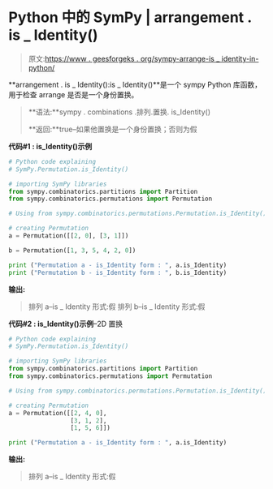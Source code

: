 # Python 中的 SymPy | arrangement . is _ Identity()

> 原文:[https://www . geesforgeks . org/sympy-arrange-is _ identity-in-python/](https://www.geeksforgeeks.org/sympy-permutation-is_identity-in-python/)

 **arrangement . is _ Identity():is _ Identity()**是一个 sympy Python 库函数，用于检查 arrange 是否是一个身份置换。

> **语法:**sympy . combinations .排列.置换. is_Identity()
> 
> **返回:**true–如果他置换是一个身份置换；否则为假

**代码#1 : is_Identity()示例**

```py
# Python code explaining
# SymPy.Permutation.is_Identity()

# importing SymPy libraries
from sympy.combinatorics.partitions import Partition
from sympy.combinatorics.permutations import Permutation

# Using from sympy.combinatorics.permutations.Permutation.is_Identity() method 

# creating Permutation
a = Permutation([[2, 0], [3, 1]])

b = Permutation([1, 3, 5, 4, 2, 0])

print ("Permutation a - is_Identity form : ", a.is_Identity)
print ("Permutation b - is_Identity form : ", b.is_Identity)
```

**输出:**

> 排列 a–is _ Identity 形式:假
> 排列 b–is _ Identity 形式:假

**代码#2 : is_Identity()示例**–2D 置换

```py
# Python code explaining
# SymPy.Permutation.is_Identity()

# importing SymPy libraries
from sympy.combinatorics.partitions import Partition
from sympy.combinatorics.permutations import Permutation

# Using from sympy.combinatorics.permutations.Permutation.is_Identity() method 

# creating Permutation
a = Permutation([[2, 4, 0], 
                 [3, 1, 2],
                 [1, 5, 6]])

print ("Permutation a - is_Identity form : ", a.is_Identity)
```

**输出:**

> 排列 a–is _ Identity 形式:假